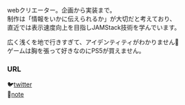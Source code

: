 webクリエーター。企画から実装まで。  
制作は「情報をいかに伝えられるか」が大切だと考えており、  
直近では表示速度向上を目指しJAMStack技術を学んでいます。

広く浅くを地で行きすぎて、アイデンティティがわかりません🕺  
ゲームは胸を張って好きなのにPS5が買えません。  

 ### URL
:bird:[twitter](https://twitter.com/fumi_sagawa)  
:green_book:[note](https://note.com/23letter)  

